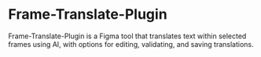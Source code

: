 # Frame-Translate-Plugin
Frame-Translate-Plugin is a Figma tool that translates text within selected frames using AI, with options for editing, validating, and saving translations.
